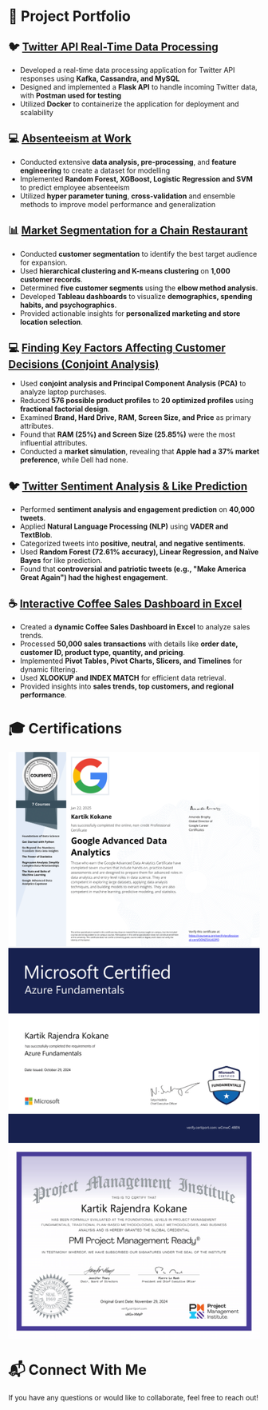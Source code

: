 # 🚀 Project Portfolio

## 🐦 [Twitter API Real-Time Data Processing](https://github.com/kartik981/Twitter-Search-API-COVID-19-)
- Developed a real-time data processing application for Twitter API responses using **Kafka, Cassandra, and MySQL**
- Designed and implemented a **Flask API** to handle incoming Twitter data, with **Postman used for testing**
- Utilized **Docker** to containerize the application for deployment and scalability

## 💻 [Absenteeism at Work](https://github.com/kartik981/absenteeism_at_work)
- Conducted extensive **data analysis, pre-processing**, and **feature engineering** to create a dataset for modelling
- Implemented **Random Forest, XGBoost, Logistic Regression and SVM** to predict employee absenteeism
- Utilized **hyper parameter tuning**, **cross-validation** and ensemble methods to improve model performance and generalization

## 📊 [Market Segmentation for a Chain Restaurant](https://github.com/kartik981/Market-Segmentation-Project)
- Conducted **customer segmentation** to identify the best target audience for expansion.
- Used **hierarchical clustering and K-means clustering** on **1,000 customer records**.
- Determined **five customer segments** using the **elbow method analysis**.
- Developed **Tableau dashboards** to visualize **demographics, spending habits, and psychographics**.
- Provided actionable insights for **personalized marketing and store location selection**.

## 💻 [Finding Key Factors Affecting Customer Decisions (Conjoint Analysis)](https://github.com/kartik981/Conjoint-Analysis-to-predict-CustomerDecisions)
- Used **conjoint analysis and Principal Component Analysis (PCA)** to analyze laptop purchases.
- Reduced **576 possible product profiles** to **20 optimized profiles** using **fractional factorial design**.
- Examined **Brand, Hard Drive, RAM, Screen Size, and Price** as primary attributes.
- Found that **RAM (25%) and Screen Size (25.85%)** were the most influential attributes.
- Conducted a **market simulation**, revealing that **Apple had a 37% market preference**, while Dell had none.

## 🐦 [Twitter Sentiment Analysis & Like Prediction](https://github.com/kartik981/Twitter-Text-Mining-for-Sentiment-Analysis-)
- Performed **sentiment analysis and engagement prediction** on **40,000 tweets**.
- Applied **Natural Language Processing (NLP)** using **VADER and TextBlob**.
- Categorized tweets into **positive, neutral, and negative sentiments**.
- Used **Random Forest (72.61% accuracy), Linear Regression, and Naïve Bayes** for like prediction.
- Found that **controversial and patriotic tweets (e.g., "Make America Great Again") had the highest engagement**.

## ☕ [Interactive Coffee Sales Dashboard in Excel](https://github.com/kartik981/Coffee-Sales-Excel-Dashboard)
- Created a **dynamic Coffee Sales Dashboard in Excel** to analyze sales trends.
- Processed **50,000 sales transactions** with details like **order date, customer ID, product type, quantity, and pricing**.
- Implemented **Pivot Tables, Pivot Charts, Slicers, and Timelines** for dynamic filtering.
- Used **XLOOKUP and INDEX MATCH** for efficient data retrieval.
- Provided insights into **sales trends, top customers, and regional performance**.

# 🎓 Certifications
<img src="Coursera OONZ5XLKI2PO-1.png?raw=true"/>
<img src="Azure Fundamentals-1.png?raw=true"/> <img src="PMI Project Management Ready-1.png?raw=true"/>

# 📬 Connect With Me
If you have any questions or would like to collaborate, feel free to reach out!
